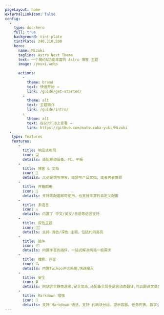 ```yaml
---
pageLayout: home
externalLinkIcon: false
config:
  -
    type: doc-hero
    full: true
    background: tint-plate
    tintPlate: 240,210,200
    hero:
      name: Mizuki
      tagline: Astro Next Theme
      text: 一个简约&功能丰富的 Astro 博客 主题
      image: /youxi.webp
    
      actions:
        -
          theme: brand
          text: 快速开始 →
          link: /guide/get-started/
        -
          theme: alt
          text: 主题简介
          link: /guide/intro/
        -
          theme: alt
          text: 在Github上查看 →
          link: https://github.com/matsuzaka-yuki/Mizuki
  - 
   type: features
   features:
      -
        title: 响应式布局
        icon: 💻
        details: 适配移动设备，PC，平板
      -
        title: 博客 & 文档
        icon: 📖
        details: 无论是想写博客，或想写产品文档，或者两者兼顾
      -
        title: 开箱即用
        icon: 🚀
        details: 支持零配置即可使用，也支持丰富的自定义配置
      -
        title: 多语言
        icon: ⚖
        details: 内置了 中文/英文/日语等语言支持
      -
        title: 双色主题
        icon: 👨‍💻
        details: 支持 浅色/深色 主题，包括代码高亮
      -
        title: 插件
        icon: 📦
        details: 内置丰富的插件，一站式解决网站一般需求
      -
        title: 搜索、评论
        icon: 🔍
        details: 内置Twikoo评论系统,快速接入
      -
        title: 安全
        icon: 🔒
        details: 网站完全静态渲染,安全度高,还配备全局多语言动态翻译,可以翻译文章内容
      -
        title: Markdown 增强
        icon: 📝
        details: 支持 Markdown 语法，支持 代码块分组、提示容器、任务列表、数学公式、代码演示等        
---
```

